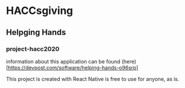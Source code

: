 # HACCsgiving  

## Helpging Hands  

### project-hacc2020  

information about this application can be found (here)[https://devpost.com/software/helping-hands-o96srp]  

This project is created with React Native is free to use for anyone, as is.
